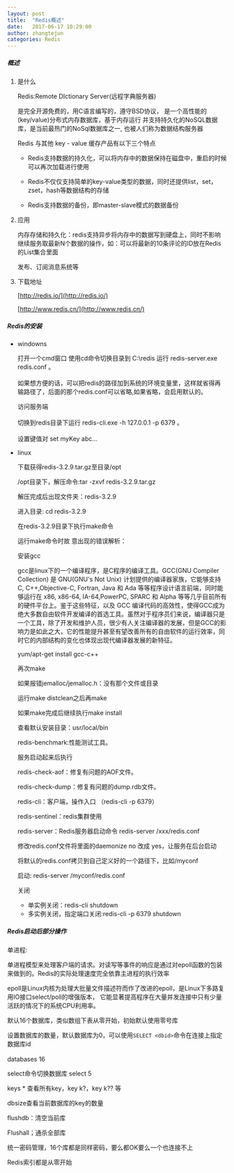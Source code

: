 ```yaml
---
layout: post
title:  "Redis概述"
date:   2017-06-17 10:29:00
author: zhangtejun
categories: Redis
---
```

##### 概述

1. 是什么

	Redis:Remote DIctionary Server(远程字典服务器)


	是完全开源免费的，用C语言编写的，遵守BSD协议，
	是一个高性能的(key/value)分布式内存数据库，基于内存运行
	并支持持久化的NoSQL数据库，是当前最热门的NoSql数据库之一,
	也被人们称为数据结构服务器

	Redis 与其他 key - value 缓存产品有以下三个特点

	* Redis支持数据的持久化，可以将内存中的数据保持在磁盘中，重启的时候可以再次加载进行使用

	* Redis不仅仅支持简单的key-value类型的数据，同时还提供list，set，zset，hash等数据结构的存储

	* Redis支持数据的备份，即master-slave模式的数据备份

2. 应用

	内存存储和持久化：redis支持异步将内存中的数据写到硬盘上，同时不影响继续服务取最新N个数据的操作，如：可以将最新的10条评论的ID放在Redis的List集合里面

	发布、订阅消息系统等

3. 下载地址

	[http://redis.io/](http://redis.io/)

	[http://www.redis.cn/](http://www.redis.cn/)


##### Redis的安装
	
* windowns

   打开一个cmd窗口 使用cd命令切换目录到 C:\redis 运行 redis-server.exe redis.conf 。<br><br>如果想方便的话，可以把redis的路径加到系统的环境变量里，这样就省得再输路径了，后面的那个redis.conf可以省略,如果省略，会启用默认的。

   访问服务端<br><br>切换到redis目录下运行 redis-cli.exe -h 127.0.0.1 -p 6379 。<br><br>设置键值对 set myKey abc...
* linux

	下载获得redis-3.2.9.tar.gz至目录/opt

	/opt目录下，解压命令:tar -zxvf redis-3.2.9.tar.gz

	解压完成后出现文件夹：redis-3.2.9

	进入目录: cd redis-3.2.9

	在redis-3.2.9目录下执行make命令

	运行make命令时故
	意出现的错误解析：

	安装gcc

	gcc是linux下的一个编译程序，是C程序的编译工具。GCC(GNU Compiler Collection) 是 GNU(GNU's Not Unix) 计划提供的编译器家族，它能够支持 C, C++,Objective-C, Fortran, Java 和 Ada 等等程序设计语言前端，同时能够运行在 x86, x86-64, IA-64,PowerPC, SPARC 和 Alpha 等等几乎目前所有的硬件平台上。鉴于这些特征，以及 GCC 编译代码的高效性，使得GCC成为绝大多数自由软件开发编译的首选工具。虽然对于程序员们来说，编译器只是一个工具，除了开发和维护人员，很少有人关注编译器的发展，但是GCC的影响力是如此之大，它的性能提升甚至有望改善所有的自由软件的运行效率，同时它的内部结构的变化也体现出现代编译器发展的新特征。

	yum/apt-get install gcc-c++


	再次make

	如果报错jemalloc/jemalloc.h：没有那个文件或目录

	运行make distclean之后再make

	如果make完成后继续执行make install

	查看默认安装目录：usr/local/bin

	redis-benchmark:性能测试工具。
	
	服务启动起来后执行

	redis-check-aof：修复有问题的AOF文件。

	redis-check-dump：修复有问题的dump.rdb文件。

	redis-cli：客户端，操作入口 （redis-cli -p 6379）

	redis-sentinel：redis集群使用

	redis-server：Redis服务器启动命令 redis-server /xxx/redis.conf


	修改redis.conf文件将里面的daemonize no 改成 yes，让服务在后台启动

	将默认的redis.conf拷贝到自己定义好的一个路径下，比如/myconf

	启动: redis-server /myconf/redis.conf
	
	关闭
	
	* 单实例关闭：redis-cli shutdown
	* 多实例关闭，指定端口关闭:redis-cli -p 6379 shutdown

##### Redis启动后部分操作

单进程:

   单进程模型来处理客户端的请求。对读写等事件的响应是通过对epoll函数的包装来做到的。Redis的实际处理速度完全依靠主进程的执行效率

epoll是Linux内核为处理大批量文件描述符而作了改进的epoll，是Linux下多路复用IO接口select/poll的增强版本，
它能显著提高程序在大量并发连接中只有少量活跃的情况下的系统CPU利用率。

默认16个数据库，类似数组下表从零开始，初始默认使用零号库

设置数据库的数量，默认数据库为0，可以使用`SELECT <dbid>`命令在连接上指定数据库id<br><br>  databases 16

select命令切换数据库  select 5

keys * 查看所有key，key k?，key k?? 等

dbsize查看当前数据库的key的数量

flushdb：清空当前库

Flushall；通杀全部库

统一密码管理，16个库都是同样密码，要么都OK要么一个也连接不上

Redis索引都是从零开始




